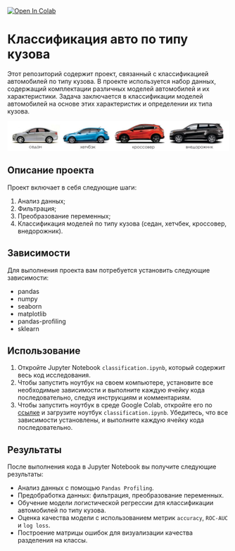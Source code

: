 [![Open In Colab](https://colab.research.google.com/assets/colab-badge.svg)](https://colab.research.google.com/github/reekuu/ds_car_classification/blob/main/classification_notebook.ipynb)
# Классификация авто по типу кузова

Этот репозиторий содержит проект, связанный с классификацией автомобилей по типу кузова. В проекте используется набор данных, содержащий комплектации различных моделей автомобилей и их характеристики. Задача заключается в классификации моделей автомобилей на основе этих характеристик и определении их типа кузова.

![car_types](https://github.com/reekuu/ds_car_classification/blob/main/car_types.jpeg)

## Описание проекта

Проект включает в себя следующие шаги:

1. Анализ данных;
2. Фильтрация;
3. Преобразование переменных;
4. Классификация моделей по типу кузова (седан, хетчбек, кроссовер, внедорожник).

## Зависимости

Для выполнения проекта вам потребуется установить следующие зависимости:

- pandas
- numpy
- seaborn
- matplotlib
- pandas-profiling
- sklearn

## Использование

1. Откройте Jupyter Notebook `classification.ipynb`, который содержит весь код исследования.
2. Чтобы запустить ноутбук на своем компьютере, установите все необходимые зависимости и выполните каждую ячейку кода последовательно, следуя инструкциям и комментариям.
3. Чтобы запустить ноутбук в среде Google Colab, откройте его по [ссылке](https://colab.research.google.com/) и загрузите ноутбук `classification.ipynb`. Убедитесь, что все зависимости установлены, и выполните каждую ячейку кода последовательно.

## Результаты

После выполнения кода в Jupyter Notebook вы получите следующие результаты:

- Анализ данных с помощью `Pandas Profiling`.
- Предобработка данных: фильтрация, преобразование переменных.
- Обучение модели логистической регрессии для классификации автомобилей по типу кузова.
- Оценка качества модели с использованием метрик `accuracy`, `ROC-AUC` и `log loss`.
- Построение матрицы ошибок для визуализации качества разделения на классы.
